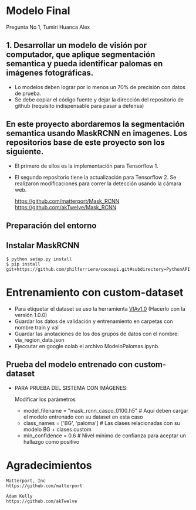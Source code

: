 # Modelo Final

Pregunta No 1, Tumiri Huanca Alex

## 1. Desarrollar un modelo de visión por computador, que aplique segmentación semantica y pueda identificar palomas en imágenes fotográficas.
- Lo modelos deben lograr por lo menos un 70% de precisión con datos de prueba.
- Se debe copiar el código fuente y dejar la dirección del repositorio de github (requisito indispensable para pasar a defensa)


## En este proyecto abordaremos la segmentación semantica usando MaskRCNN en imagenes. Los repositorios base de este proyecto son los siguiente. 
- El primero de ellos es la implementación para Tensorflow 1.
- El segundo repositorio tiene la actualización para Tensorflow 2.
Se realizaron modificaciones para correr la detección usando la cámara web.

    https://github.com/matterport/Mask_RCNN
    https://github.com/akTwelve/Mask_RCNN

## Preparación del entorno

## Instalar MaskRCNN

    $ python setup.py install
    $ pip install git+https://github.com/philferriere/cocoapi.git#subdirectory=PythonAPI
    

# Entrenamiento con custom-dataset
-   Para etiquetar el dataset se uso la herramienta [VIAv1.0](http://www.robots.ox.ac.uk/~vgg/software/via/via-1.0.0.html) (Hacerlo con la versión 1.0.0)
-   Guardar los datos de validación y entrenamiento en carpetas con nombre train y val
-   Guardar las anotaciones de los dos grupos de datos con el nombre: via_region_data.json
-   Ejeccutar en google colab el archivo ModeloPalomas.ipynb.

## Prueba del modelo entrenado con custom-dataset

-   PARA PRUEBA DEL SISTEMA CON IMÁGENES:
    
    Modificar los parámetros 
    
    -   model_filename = "mask_rcnn_casco_0100.h5" # Aquí deben cargar el modelo entrenado con su dataset en esta caso
    -   class_names = ['BG', 'paloma'] # Las clases relacionadas con su modelo BG + clases custom
    -   min_confidence = 0.6 # Nivel mínimo de confianza para aceptar un hallazgo como positivo
    
# Agradecimientos
    Matterport, Inc
    https://github.com/matterport

    Adam Kelly
    https://github.com/akTwelve
